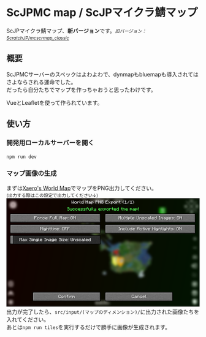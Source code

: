 # ScJPMC map / ScJPマイクラ鯖マップ
ScJPマイクラ鯖マップ、**新バージョン**です。<small>*旧バージョン：[ScratchJP/mcscrmap_classic](https://github.com/scratchjp/mcscrmap_classic)*</small>

## 概要
ScJPMCサーバーのスペックはよわよわで、dynmapもbluemapも導入されてはさよならされる運命でした。\
だったら自分たちでマップを作っちゃおうと思ったわけです。

VueとLeafletを使って作られています。

## 使い方

### 開発用ローカルサーバーを開く
`npm run dev`

### マップ画像の生成
まずは[Xaero's World Map](https://chocolateminecraft.com/worldmap.php)でマップをPNG出力してください。\
<small>(出力する際はこの設定で出力してください↓)</small>
![Xaero's World MapのPNG出力画面](README/2025-03-23_16.03.15.png)
出力が完了したら、`src/input/(マップのディメンション)/`に出力された画像たちを入れてください。\
あとは`npm run tiles`を実行するだけで勝手に画像が生成されます。
